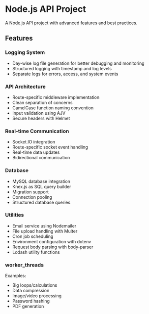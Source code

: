 # Node.js API Project

A Node.js API project with advanced features and best practices.

## Features

### Logging System
- Day-wise log file generation for better debugging and monitoring
- Structured logging with timestamp and log levels
- Separate logs for errors, access, and system events

### API Architecture
- Route-specific middleware implementation
- Clean separation of concerns
- CamelCase function naming convention
- Input validation using AJV
- Secure headers with Helmet

### Real-time Communication
- Socket.IO integration
- Route-specific socket event handling
- Real-time data updates
- Bidirectional communication

### Database
- MySQL database integration
- Knex.js as SQL query builder
- Migration support
- Connection pooling
- Structured database queries

### Utilities
- Email service using Nodemailer
- File upload handling with Multer
- Cron job scheduling
- Environment configuration with dotenv
- Request body parsing with body-parser
- Lodash utility functions


### worker_threads
Examples:
- Big loops/calculations
- Data compression
- Image/video processing
- Password hashing
- PDF generation